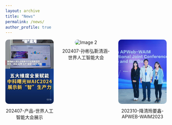 ```yaml
---
layout: archive
title: "News"
permalink: /news/
author_profile: true
---
```


<div style="display: flex; flex-wrap: wrap; justify-content: space-between; gap: 20px;">

  <!-- 图片1 -->
  <div style="width: 30%; text-align: center;">
    <img src="../images/202407-产品-世界人工智能大会展示.jpg"
         alt="Image 1"
         style="width: 100%; height: 200px; object-fit: cover; border-radius: 10px;">
    <p style="margin-top: 8px;">202407-产品-世界人工智能大会展示</p>
  </div>

  <!-- 图片2 -->
  <div style="width: 30%; text-align: center;">
    <img src="../images/202407-孙彬弘靳清涵-世界人工智能大会.jpg"
         alt="Image 2"
         style="width: 100%; height: 200px; object-fit: cover; border-radius: 10px;">
    <p style="margin-top: 8px;">202407-孙彬弘靳清涵-世界人工智能大会</p>
  </div>

  <!-- 图片3 -->
  <div style="width: 30%; text-align: center;">
    <img src="../images/202310-降清玲要鑫-APWEB-WAIM2023.jpg"
         alt="Image 3"
         style="width: 100%; height: 200px; object-fit: cover; border-radius: 10px;">
    <p style="margin-top: 8px;">202310-降清玲要鑫-APWEB-WAIM2023</p>
  </div>

</div>